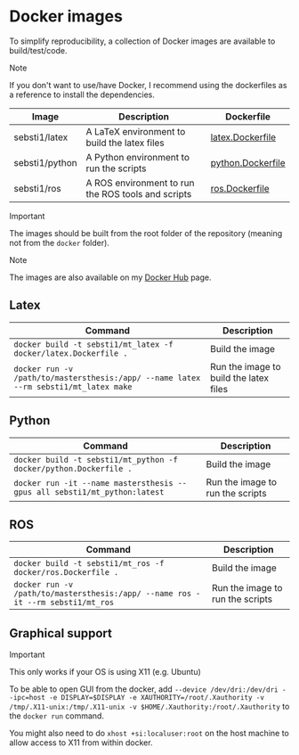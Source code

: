 Docker images
===

To simplify reproducibility, a collection of Docker images are available to build/test/code.

> [!NOTE]
> If you don't want to use/have Docker, I recommend using the dockerfiles as a reference to install the dependencies.

| Image          | Description                                        | Dockerfile                             |
|----------------|----------------------------------------------------|----------------------------------------|
| sebsti1/latex  | A LaTeX environment to build the latex files       | [latex.Dockerfile](latex.Dockerfile)   |
| sebsti1/python | A Python environment to run the scripts            | [python.Dockerfile](python.Dockerfile) |
| sebsti1/ros    | A ROS environment to run the ROS tools and scripts | [ros.Dockerfile](ros.Dockerfile)       |

> [!IMPORTANT]
> The images should be built from the root folder of the repository (meaning not from the `docker` folder).

> [!NOTE]
> The images are also available on my [Docker Hub](https://hub.docker.com/u/sebsti1) page.

## Latex

| Command                                                                              | Description                            |
|--------------------------------------------------------------------------------------|----------------------------------------|
| `docker build -t sebsti1/mt_latex -f docker/latex.Dockerfile .`                      | Build the image                        |
| `docker run -v /path/to/mastersthesis:/app/ --name latex --rm sebsti1/mt_latex make` | Run the image to build the latex files |

## Python

| Command                                                                   | Description                      |
|---------------------------------------------------------------------------|----------------------------------|
| `docker build -t sebsti1/mt_python -f docker/python.Dockerfile .`         | Build the image                  |
| `docker run -it --name mastersthesis --gpus all sebsti1/mt_python:latest` | Run the image to run the scripts |

## ROS

| Command                                                                         | Description                      |
|---------------------------------------------------------------------------------|----------------------------------|
| `docker build -t sebsti1/mt_ros -f docker/ros.Dockerfile .`                     | Build the image                  |
| `docker run -v /path/to/mastersthesis:/app/ --name ros -it --rm sebsti1/mt_ros` | Run the image to run the scripts |

## Graphical support

> [!IMPORTANT]
> This only works if your OS is using X11 (e.g. Ubuntu)

To be able to open GUI from the docker, add
`--device /dev/dri:/dev/dri --ipc=host -e DISPLAY=$DISPLAY -e XAUTHORITY=/root/.Xauthority -v /tmp/.X11-unix:/tmp/.X11-unix -v $HOME/.Xauthority:/root/.Xauthority`
to the `docker run` command.

You might also need to do `xhost +si:localuser:root` on the host machine to allow access to X11 from within docker.

